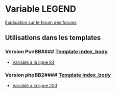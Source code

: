 # Variable LEGEND
[Explication sur le forum des forums](http://forum.forumactif.com/t294113-listing-des-variables#LEGEND)
## Utilisations dans les templates
### Version PunBB#### [Template index_body](punbb/index_body.md)
* [Variable à la ligne 84](../punbb/index_body.tpl#L84)
### Version phpBB2#### [Template index_body](subsilver/index_body.md)
* [Variable à la ligne 203](../subsilver/index_body.tpl#L203)